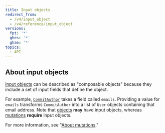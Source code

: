```yaml
---
title: Input objects
redirect_from:
  - /v4/input_object
  - /v4/reference/input_object
versions:
  fpt: '*'
  ghes: '*'
  ghae: '*'
topics:
  - API
---
```


## About input objects

[Input objects](https://graphql.github.io/graphql-spec/June2018/#sec-Input-Objects) can be described as "composable objects" because they include a set of input fields that define the object.

For example, [`CommitAuthor`](/graphql/reference/input-objects#commitauthor) takes a field called `emails`. Providing a value for `emails` transforms `CommitAuthor` into a list of `User` objects containing that email address. Note that [objects](/graphql/reference/objects) **may** have input objects, whereas [mutations](/graphql/reference/mutations) **require** input objects.

For more information, see "[About mutations](/graphql/guides/forming-calls-with-graphql#about-mutations)."

<!-- this page is pre-rendered by scripts because it's too big to load dynamically -->
<!-- see lib/graphql/static/prerendered-input-objects.json -->
